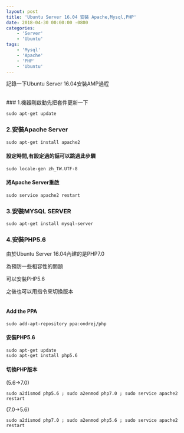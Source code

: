 ```yaml
---
layout: post
title: 'Ubuntu Server 16.04 安裝 Apache,Mysql,PHP'
date: 2018-04-30 00:00:00 -0800
categories:
    - 'Server'
    - 'Ubuntu'
tags:
    - 'Mysql'
    - 'Apache'
    - 'PHP'
    - 'Ubuntu'
---
```

記錄一下Ubuntu Server 16.04安裝AMP過程<!-- more -->


<br>
### 1.機器剛啟動先把套件更新一下

    sudo apt-get update


### 2.安裝Apache Server

    sudo apt-get install apache2

#### 設定時間,有設定過的話可以跳過此步驟



    sudo locale-gen zh_TW.UTF-8

#### 將Apache Server重啟

    sudo service apache2 restart


### 3.安裝MYSQL SERVER

    sudo apt-get install mysql-server


### 4.安裝PHP5.6

由於Ubuntu Server 16.04內建的是PHP7.0

為預防一些相容性的問題

可以安裝PHP5.6

之後也可以用指令來切換版本
<br><br>
#### Add the PPA

    sudo add-apt-repository ppa:ondrej/php

#### 安裝PHP5.6

    sudo apt-get update
    sudo apt-get install php5.6

#### 切換PHP版本

(5.6->7.0)

    sudo a2dismod php5.6 ; sudo a2enmod php7.0 ; sudo service apache2 restart

(7.0->5.6)

    sudo a2dismod php7.0 ; sudo a2enmod php5.6 ; sudo service apache2 restart



